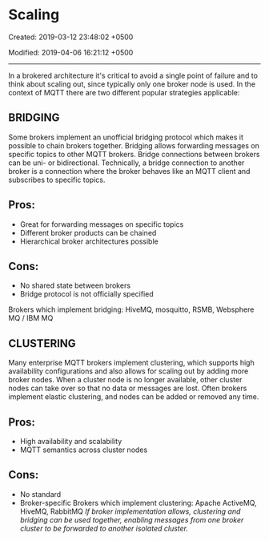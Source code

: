 # Scaling

Created: 2019-03-12 23:48:02 +0500

Modified: 2019-04-06 16:21:12 +0500

---

In a brokered architecture it's critical to avoid a single point of failure and to think about scaling out, since typically only one broker node is used. In the context of MQTT there are two different popular strategies applicable:
## BRIDGING

Some brokers implement an unofficial bridging protocol which makes it possible to chain brokers together. Bridging allows forwarding messages on specific topics to other MQTT brokers. Bridge connections between brokers can be uni- or bidirectional. Technically, a bridge connection to another broker is a connection where the broker behaves like an MQTT client and subscribes to specific topics.
## Pros:
-   Great for forwarding messages on specific topics
-   Different broker products can be chained
-   Hierarchical broker architectures possible
## Cons:
-   No shared state between brokers
-   Bridge protocol is not officially specified

Brokers which implement bridging: HiveMQ, mosquitto, RSMB, Websphere MQ / IBM MQ
## CLUSTERING

Many enterprise MQTT brokers implement clustering, which supports high availability configurations and also allows for scaling out by adding more broker nodes. When a cluster node is no longer available, other cluster nodes can take over so that no data or messages are lost. Often brokers implement elastic clustering, and nodes can be added or removed any time.
## Pros:
-   High availability and scalability
-   MQTT semantics across cluster nodes
## Cons:
-   No standard
-   Broker-specific
Brokers which implement clustering: Apache ActiveMQ, HiveMQ, RabbitMQ
*If broker implementation allows, clustering and bridging can be used together, enabling messages from one broker cluster to be forwarded to another isolated cluster.*
